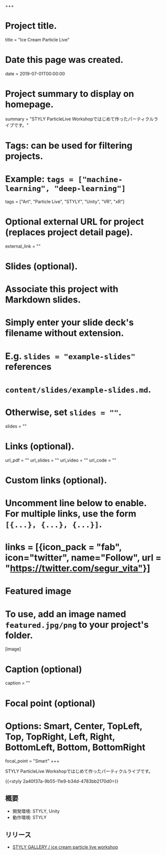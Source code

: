 +++
# Project title.
title = "Ice Cream Particle Live"

# Date this page was created.
date = 2019-07-01T00:00:00

# Project summary to display on homepage.
summary = "STYLY ParticleLive Workshopではじめて作ったパーティクルライブです。"

# Tags: can be used for filtering projects.
# Example: `tags = ["machine-learning", "deep-learning"]`
tags = ["Art", "Particle Live", "STYLY", "Unity", "VR", "xR"]

# Optional external URL for project (replaces project detail page).
external_link = ""

# Slides (optional).
#   Associate this project with Markdown slides.
#   Simply enter your slide deck's filename without extension.
#   E.g. `slides = "example-slides"` references 
#   `content/slides/example-slides.md`.
#   Otherwise, set `slides = ""`.
slides = ""

# Links (optional).
url_pdf = ""
url_slides = ""
url_video = ""
url_code = ""

# Custom links (optional).
#   Uncomment line below to enable. For multiple links, use the form `[{...}, {...}, {...}]`.
# links = [{icon_pack = "fab", icon="twitter", name="Follow", url = "https://twitter.com/segur_vita"}]

# Featured image
# To use, add an image named `featured.jpg/png` to your project's folder. 
[image]
  # Caption (optional)
  caption = ""

  # Focal point (optional)
  # Options: Smart, Center, TopLeft, Top, TopRight, Left, Right, BottomLeft, Bottom, BottomRight
  focal_point = "Smart"
+++

STYLY ParticleLive Workshopではじめて作ったパーティクルライブです。

{{<styly 2a40f37a-9b55-11e9-b34d-4783bb2170d0>}}



## 概要

- 開発環境: STYLY, Unity
- 動作環境: STYLY



## リリース

- [STYLY GALLERY / ice cream particle live workshop](https://gallery.styly.cc/segur/2a40f37a-9b55-11e9-b34d-4783bb2170d0)


